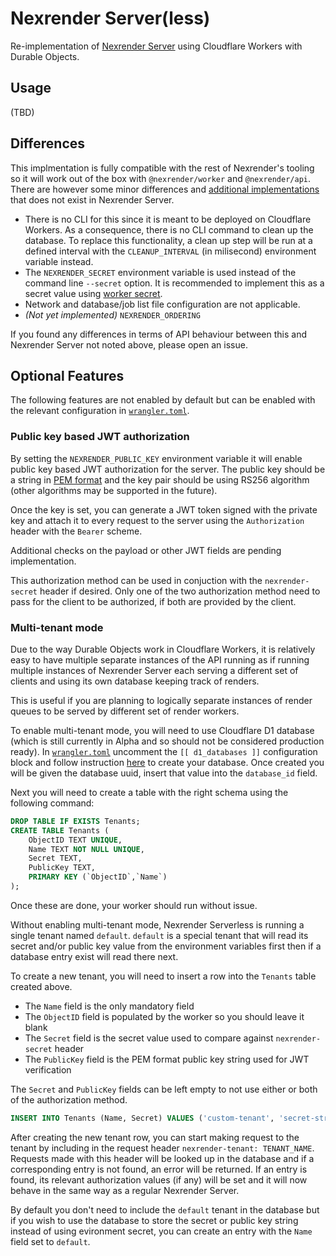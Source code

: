 # Nexrender Server(less)

Re-implementation of [Nexrender Server](https://github.com/inlife/nexrender/tree/master/packages/nexrender-server) using Cloudflare Workers with Durable Objects.

## Usage
(TBD)

## Differences
This implmentation is fully compatible with the rest of Nexrender's tooling so it will work out of the box with `@nexrender/worker` and `@nexrender/api`. There are however some minor differences and [additional implementations](#optional-features) that does not exist in Nexrender Server.

* There is no CLI for this since it is meant to be deployed on Cloudflare Workers. As a consequence, there is no CLI command to clean up the database. To replace this functionality, a clean up step will be run at a defined interval with the `CLEANUP_INTERVAL` (in milisecond) environment variable instead.
* The `NEXRENDER_SECRET` environment variable is used instead of the command line `--secret` option. It is recommended to implement this as a secret value using [worker secret](https://developers.cloudflare.com/workers/wrangler/commands/#secret).
* Network and database/job list file configuration are not applicable.
* *(Not yet implemented)* `NEXRENDER_ORDERING`

If you found any differences in terms of API behaviour between this and Nexrender Server not noted above, please open an issue.

## Optional Features
The following features are not enabled by default but can be enabled with the relevant configuration in [`wrangler.toml`](./wranger.toml).

### Public key based JWT authorization
By setting the `NEXRENDER_PUBLIC_KEY` environment variable it will enable public key based JWT authorization for the server. The public key should be a string in [PEM format](https://en.wikipedia.org/wiki/Privacy-Enhanced_Mail) and the key pair should be using RS256 algorithm (other algorithms may be supported in the future).

Once the key is set, you can generate a JWT token signed with the private key and attach it to every request to the server using the `Authorization` header with the `Bearer` scheme.

Additional checks on the payload or other JWT fields are pending implementation.

This authorization method can be used in conjuction with the `nexrender-secret` header if desired. Only one of the two authorization method need to pass for the client to be authorized, if both are provided by the client.

### Multi-tenant mode
Due to the way Durable Objects work in Cloudflare Workers, it is relatively easy to have multiple separate instances of the API running as if running multiple instances of Nexrender Server each serving a different set of clients and using its own database keeping track of renders.

This is useful if you are planning to logically separate instances of render queues to be served by different set of render workers.

To enable multi-tenant mode, you will need to use Cloudflare D1 database (which is still currently in Alpha and so should not be considered production ready). In [`wrangler.toml`](./wranger.toml) uncomment the `[[ d1_databases ]]` configuration block and follow instruction [here](https://developers.cloudflare.com:2096/d1/get-started/#3-create-your-database) to create your database. Once created you will be given the database uuid, insert that value into the `database_id` field.

Next you will need to create a table with the right schema using the following command:
```sql
DROP TABLE IF EXISTS Tenants;
CREATE TABLE Tenants (
	ObjectID TEXT UNIQUE,
	Name TEXT NOT NULL UNIQUE,
	Secret TEXT,
	PublicKey TEXT,
	PRIMARY KEY (`ObjectID`,`Name`)
);
```

Once these are done, your worker should run without issue.

Without enabling multi-tenant mode, Nexrender Serverless is running a single tenant named `default`. `default` is a special tenant that will read its secret and/or public key value from the environment variables first then if a database entry exist will read there next.

To create a new tenant, you will need to insert a row into the `Tenants` table created above.
* The `Name` field is the only mandatory field
* The `ObjectID` field is populated by the worker so you should leave it blank
* The `Secret` field is the secret value used to compare against `nexrender-secret` header
* The `PublicKey` field is the PEM format public key string used for JWT verification

The `Secret` and `PublicKey` fields can be left empty to not use either or both of the authorization method.

```sql
INSERT INTO Tenants (Name, Secret) VALUES ('custom-tenant', 'secret-string');
```

After creating the new tenant row, you can start making request to the tenant by including in the request header `nexrender-tenant: TENANT_NAME`. Requests made with this header will be looked up in the database and if a corresponding entry is not found, an error will be returned. If an entry is found, its relevant authorization values (if any) will be set and it will now behave in the same way as a regular Nexrender Server.

By default you don't need to include the `default` tenant in the database but if you wish to use the database to store the secret or public key string instead of using evironment secret, you can create an entry with the `Name` field set to `default`.